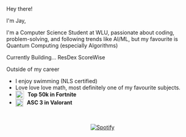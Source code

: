 Hey there!

I'm Jay, 

I'm a Computer Science Student at WLU, passionate about coding, problem-solving, and following trends like AI/ML, but my favourite is Quantum Computing (especially Algorithms)

Currently Building...
ResDex
ScoreWise

Outside of my career
- I enjoy swimming (NLS certified)
- Love love love math, most definitely one of my favourite subjects.
- <img src="https://static.wikia.nocookie.net/logopedia/images/d/db/Fortnite_S1.svg/revision/latest/scale-to-width-down/250?cb=20210330161743" width="22" style="vertical-align: middle; margin-right: 6px;" /> **Top 50k in Fortnite**
- <img src="https://www.citypng.com/public/uploads/preview/hd-valorant-official-symbol-sign-logo-png-701751694788082d3btqfskcj.png?v=2025061012" width="20" style="vertical-align: middle; margin-right: 6px;" /> **ASC 3 in Valorant**


&nbsp;<div align="center">
 [![Spotify](https://spotify-playing-cz99.vercel.app/api/spotify)](https://open.spotify.com/user/pateljy06)

</div>
